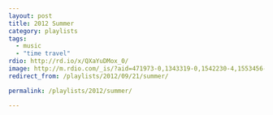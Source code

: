 ```yaml
---
layout: post
title: 2012 Summer
category: playlists
tags:
  - music
  - "time travel"
rdio: http://rd.io/x/QXaYuDMox_0/
image: http://m.rdio.com/_is/?aid=471973-0,1343319-0,1542230-4,1553456-5,1595250-4,1602678-2,1628721-2,1676834-2,1721934-1&w=600&h=600
redirect_from: /playlists/2012/09/21/summer/

permalink: /playlists/2012/summer/

---
```


